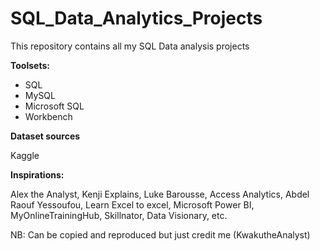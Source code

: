 # SQL_Data_Analytics_Projects
This repository contains all my SQL Data analysis projects

**Toolsets:** 
- SQL
- MySQL
- Microsoft SQL
- Workbench

**Dataset sources** 

Kaggle

**Inspirations:** 

Alex the Analyst, Kenji Explains, Luke Barousse, Access Analytics, Abdel Raouf Yessoufou, Learn Excel to excel, 
Microsoft Power BI, MyOnlineTrainingHub, Skillnator, Data Visionary, etc.


NB: Can be copied and reproduced but just credit me (KwakutheAnalyst)

